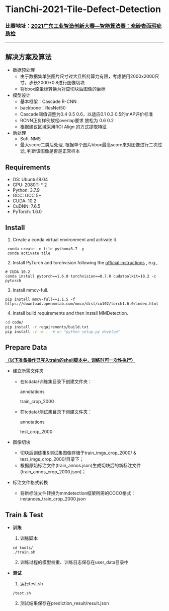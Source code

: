 # TianChi-2021-Tile-Defect-Detection


### 比赛地址：[2021广东工业智造创新大赛—智能算法赛：瓷砖表面瑕疵质检](https://tianchi.aliyun.com/competition/entrance/531846/introduction)
-----


## 解决方案及算法

 - 数据预处理
    - 由于数据集单张图片尺寸过大且所持算力有限，考虑使用2000x2000尺寸，步长2000*0.8进行图像切块
    - 将bbox原坐标转换为对应切块后图像的坐标
 - 模型设计
    - 基本框架：Cascade R-CNN
    - backbone：ResNet50
    - Cascade阈值调整为0.4 0.5 0.6，以适应0.1 0.3 0.5的mAP评价标准
    - RCNN正负样例放松overlap要求 放松为 0.6 0.2
    - 根据建议区域采用ROI Align 的方式提取特征
 - 后处理
    - Soft-NMS
    - 最大score二类后处理, 根据单个图片bbox最高score来对图像进行二次过滤, 判断该图像是否是正常样本
    
## Requirements
 - OS: Ubuntu18.04
 - GPU: 2080Ti * 2
 - Python: 3.7.9
 - GCC: GCC 5+
 - CUDA: 10.2
 - CuDNN: 7.6.5
 - PyTorch: 1.6.0

## Install

 1. Create a conda virtual environment and activate it.
```
 conda create -n tile python=3.7 -y
 conda activate tile
```
 2. Install PyTorch and torchvision following the [official instructions](https://pytorch.org/) , e.g.,
 ```
 # CUDA 10.2
conda install pytorch==1.6.0 torchvision==0.7.0 cudatoolkit=10.2 -c pytorch
 ```
 3. Install mmcv-full.
 ```
 pip install mmcv-full==1.1.5 -f https://download.openmmlab.com/mmcv/dist/cu102/torch1.6.0/index.html
 ```
 4. Install build requirements and then install MMDetection.
 ```bash
 cd code/
 pip install -r requirements/build.txt
 pip install -v -e .  # or "python setup.py develop"
 ```

## Prepare Data

**<u>（以下准备操作已写入train的shell脚本中，训练时可一次性执行）</u>**


 - 建立所需文件夹
   
     - 在tcdata/训练集目录下创建文件夹：
     
        annotations
        
        train_crop_2000
        
     - 在tcdata/测试集目录下创建文件夹：
     
        annotations
        
        test_crop_2000
     
 - 图像切块
    - 切块后训练集&测试集图像存储于train_imgs_crop_2000/ & test_imgs_crop_2000/目录下；
    - 根据原始标注文件(train_annos.json)生成切块后的新标注文件(train_annos_crop_2000.json)；
    
 - 标注文件格式转换
   
    - 将新标注文件转换为mmdetection框架所需的COCO格式：instances_train_crop_2000.json


 ## Train & Test

  - **训练**
    
    1. 训练脚本
    ```
    cd tools/
    ./train.sh
    ```
    2. 训练过程的模型权重、训练日志保存在user_data目录中
    
 - **测试**

    1. 运行test.sh

    ```
    /test.sh
    ```

    2. 测试结果保存在prediction_result/result.json


